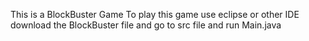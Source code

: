 This is a BlockBuster Game 
    To play this game use eclipse or other IDE 
        download the BlockBuster file and go to src file and run Main.java 
